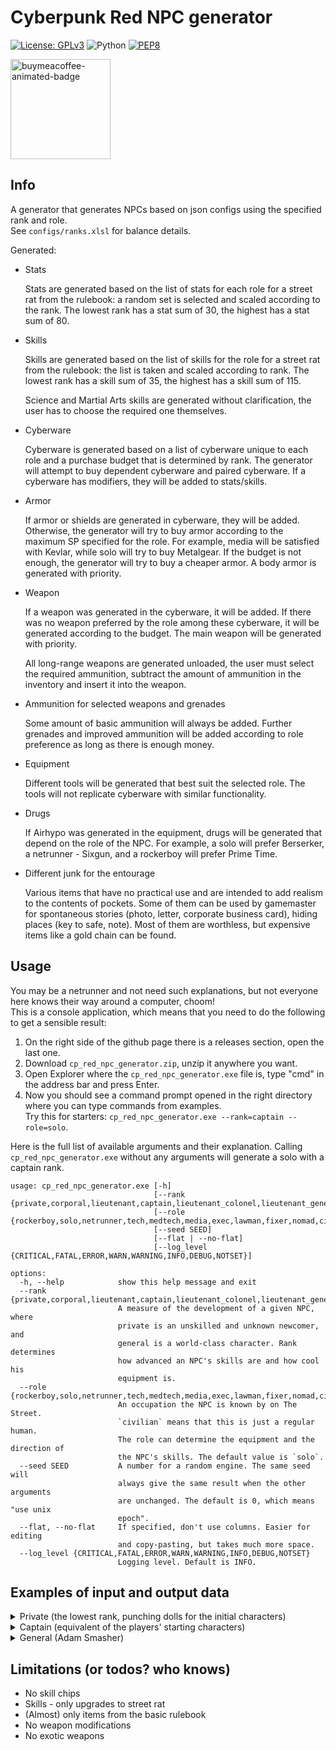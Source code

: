 # Cyberpunk Red NPC generator

[![License: GPLv3](https://img.shields.io/badge/License-GPLv3-blue.svg)](https://www.gnu.org/licenses/gpl-3.0)
![Python](https://img.shields.io/badge/python-3.12-blue.svg)
[![PEP8](https://img.shields.io/badge/code%20style-pep8-orange.svg)](https://www.python.org/dev/peps/pep-0008/)

<a href="https://buymeacoffee.com/n0lavar" target="_blank" title="buymeacoffee">
  <img src="https://iili.io/JIYMmUN.gif"  alt="buymeacoffee-animated-badge" style="width: 160px;">
</a>

## Info

A generator that generates NPCs based on json configs using the specified rank and role.  
See `configs/ranks.xlsl` for balance details.

Generated:

* Stats

  Stats are generated based on the list of stats for each role for a street rat from the rulebook: a random set is
  selected and scaled according to the rank. The lowest rank has a stat sum of 30, the highest has a stat sum of 80.


* Skills

  Skills are generated based on the list of skills for the role for a street rat from the rulebook: the list is taken
  and scaled according to rank. The lowest rank has a skill sum of 35, the highest has a skill sum of 115.

  Science and Martial Arts skills are generated without clarification, the user has to choose the required one
  themselves.


* Cyberware

  Cyberware is generated based on a list of cyberware unique to each role and a purchase budget that is determined by
  rank. The generator will attempt to buy dependent cyberware and paired cyberware. If a cyberware has modifiers, they
  will be added to stats/skills.


* Armor

  If armor or shields are generated in cyberware, they will be added. Otherwise, the generator will try to buy armor
  according to the maximum SP specified for the role. For example, media will be satisfied with Kevlar, while solo will
  try to buy Metalgear. If the budget is not enough, the generator will try to buy a cheaper armor. A body armor is
  generated with priority.


* Weapon

  If a weapon was generated in the cyberware, it will be added. If there was no weapon preferred by the role among these
  cyberware, it will be generated according to the budget. The main weapon will be generated with priority.

  All long-range weapons are generated unloaded, the user must select the required ammunition, subtract the amount of
  ammunition in the inventory and insert it into the weapon.

* Ammunition for selected weapons and grenades

  Some amount of basic ammunition will always be added. Further grenades and improved ammunition will be added according
  to role preference as long as there is enough money.


* Equipment

  Different tools will be generated that best suit the selected role. The tools will not replicate cyberware with
  similar functionality.


* Drugs

  If Airhypo was generated in the equipment, drugs will be generated that depend on the role of the NPC. For example, a
  solo will prefer Berserker, a netrunner - Sixgun, and a rockerboy will prefer Prime Time.


* Different junk for the entourage

  Various items that have no practical use and are intended to add realism to the contents of pockets. Some of them can
  be used by gamemaster for spontaneous stories (photo, letter, corporate business card), hiding places (key to safe,
  note). Most of them are worthless, but expensive items like a gold chain can be found.

## Usage

You may be a netrunner and not need such explanations, but not everyone here knows their way around a computer, choom!  
This is a console application, which means that you need to do the following to get a sensible result:

1. On the right side of the github page there is a releases section, open the last one.
2. Download `cp_red_npc_generator.zip`, unzip it anywhere you want.
3. Open Explorer where the `cp_red_npc_generator.exe` file is, type "cmd" in the address bar and press Enter.
4. Now you should see a command prompt opened in the right directory where you can type commands from examples.  
   Try this for starters: `cp_red_npc_generator.exe --rank=captain --role=solo`.

Here is the full list of available arguments and their explanation. Calling `cp_red_npc_generator.exe` without any
arguments will generate a solo with a captain rank.

```
usage: cp_red_npc_generator.exe [-h] 
                                [--rank {private,corporal,lieutenant,captain,lieutenant_colonel,lieutenant_general,general}]
                                [--role {rockerboy,solo,netrunner,tech,medtech,media,exec,lawman,fixer,nomad,civilian}]
                                [--seed SEED] 
                                [--flat | --no-flat]
                                [--log_level {CRITICAL,FATAL,ERROR,WARN,WARNING,INFO,DEBUG,NOTSET}]

options:
  -h, --help            show this help message and exit
  --rank {private,corporal,lieutenant,captain,lieutenant_colonel,lieutenant_general,general}
                        A measure of the development of a given NPC, where
                        private is an unskilled and unknown newcomer, and
                        general is a world-class character. Rank determines
                        how advanced an NPC's skills are and how cool his
                        equipment is.
  --role {rockerboy,solo,netrunner,tech,medtech,media,exec,lawman,fixer,nomad,civilian}
                        An occupation the NPC is known by on The Street.
                        `civilian` means that this is just a regular human.
                        The role can determine the equipment and the direction of
                        the NPC's skills. The default value is `solo`.
  --seed SEED           A number for a random engine. The same seed will
                        always give the same result when the other arguments
                        are unchanged. The default is 0, which means "use unix
                        epoch".
  --flat, --no-flat     If specified, don't use columns. Easier for editing
                        and copy-pasting, but takes much more space.
  --log_level {CRITICAL,FATAL,ERROR,WARN,WARNING,INFO,DEBUG,NOTSET}
                        Logging level. Default is INFO.
```

## Examples of input and output data

<details>
  <summary>Private (the lowest rank, punching dolls for the initial characters)</summary>
  Input:

  ```
cp_red_npc_generator.exe --rank=private --role=solo
  ```

Possible output:

  ```
Solo, Private, seed=541683456
Has items total worth of 272

Conditions:
	HP: 25/25 (Seriously Wounded: 13)
	Can evade bullets: False

Stats:
	[3] INT
	[3] REF
	[3] DEX
	[2] TECH
	[3] COOL
	[3] WILL
	[2] LUCK
	[3] MOVE
	[3] BODY
	[2] EMP

Skills:
    Education                               Technique                                  Social                                  
        [3(INT)=3] Accounting                   [2(TECH)=2] AirVehicleTech                 [3(COOL)=3] Bribery                 
        [3(INT)=3] AnimalHandling               [2(TECH)=2] BasicTech                      [2(EMP)+2=4] Conversation           
        [3(INT)=3] Bureaucracy                  [2(TECH)=2] Cybertech                      [2(EMP)+2=4] HumanPerception        
        [3(INT)=3] Business                     [2(TECH)=2] Demolitions                    [3(COOL)+2=5] Interrogation         
        [3(INT)=3] Composition                  [2(TECH)=2] ElectronicsSecurityTech        [3(COOL)+2=5] Persuasion            
        [3(INT)=3] Criminology                  [2(TECH)+2=4] FirstAid                     [3(COOL)=3] PersonalGrooming        
        [3(INT)=3] Cryptography                 [2(TECH)=2] Forgery                        [3(COOL)=3] Streetwise              
        [3(INT)=3] Deduction                    [2(TECH)=2] LandVehicleTech                [3(COOL)=3] Trading                 
        [3(INT)+2=5] Education                  [2(TECH)=2] PaintDrawSculpt                [3(COOL)=3] WardrobeStyle           
        [3(INT)=3] Gamble                       [2(TECH)=2] Paramedic                  Body                                    
        [3(INT)=3] LibrarySearch                [2(TECH)=2] PhotographyFilm                [3(DEX)+2=5] Athletics              
        [3(INT)+2=5] LocalExpertYourHome        [2(TECH)=2] PickLock                       [3(DEX)=3] Contortionist            
        [3(INT)+2=5] Tactics                    [2(TECH)=2] PickPocket                     [3(DEX)=3] Dance                    
        [3(INT)=3] WildernessSurvival           [2(TECH)=2] SeaVehicleTech                 [3(WILL)=3] Endurance               
        [3(INT)+2=5] LanguageStreetslang        [2(TECH)=2] Weaponstech                    [3(WILL)+2=5] ResistTortureDrugs    
        [3(INT)=3] Science                  Awareness                                      [3(DEX)+2=5] Stealth                
    Fighting                                    [3(WILL)+2=5] Concentration            Ranged_Weapon                           
        [3(DEX)+2=5] Brawling                   [3(INT)=3] ConcealRevealObject             [3(REF)=3] Archery                  
        [3(DEX)+2=5] Evasion                    [3(INT)=3] LipReading                      [3(REF)+2=5] Autofire               
        [3(DEX)=3] MartialArts                  [3(INT)+2=5] Perception                    [3(REF)+2=5] Handgun                
        [3(DEX)+2=5] MeleeWeapon                [3(INT)=3] Tracking                        [3(REF)=3] HeavyWeapons             
        [3(REF)=3] Initiative               Control                                        [3(REF)+2=5] ShoulderArms           
    Performance                                 [3(REF)=3] DriveLandVehicle                                                    
        [3(COOL)=3] Acting                      [3(REF)=3] PilotAirVehicle                                                     
        [2(TECH)=2] PlayInstrument              [3(REF)=3] PilotSeaVehicle                                                     
                                                [3(REF)=3] Riding                                                              
    
Armor:                                          Ranged weapons:                                                                           
    Head: Leathers [20eb (everyday), SP=4/4]        Sternmeyer SMG-21 (Heavy SMG) [50eb (costly), poor, Damage=3d6, ROF=1, Mag=/40 ()]    
    Body: Leathers [20eb (everyday), SP=4/4]    Melee weapons:                                                                            
                                                    Battle axe (Medium Melee Weapon) [50eb (costly), standard, Damage=2d6, ROF=2]         
                                                    Boxing [Damage=1d6, ROF=1]                                                            

Inventory:
    Ammo                                                   Equipment / Drugs                     Junk                                   
        [1] Grenades (Armor-Piercing) [100eb (premium)]        [1] Carryall [20eb (everyday)]        [45] Eddies [1eb (cheap)]          
        [80] Bullets (Basic) [1eb (cheap)]                                                           [1] Prayer Beads [10eb (cheap)]    
                                                                                                     [1] Broken Eye Implant             
                                                                                                     [1] Damaged Clothes                
                                                                                                     [1] Storage Locker Key             
                                                                                                     [1] Fluorescent Lipstick           
                                                                                                     [1] Stapler                        
  ```

</details>

<details>
  <summary>Captain (equivalent of the players' starting characters)</summary>
  Input:

  ```
cp_red_npc_generator.exe --rank=captain --role=solo
  ```

Possible output:

  ```
Solo, Captain, seed=521984000
Has items total worth of 1872

Conditions:
	HP: 45/45 (Seriously Wounded: 23)
	Can evade bullets: True (REF >= 8)

Stats:
	[7] INT
	[8] REF
	[7] DEX
	[5] TECH
	[6] COOL
	[6] WILL
	[5] LUCK
	[6] MOVE
	[8] BODY
	[3] EMP

Skills:
    Education                               Technique                                  Social                                   
        [7(INT)=7] Accounting                   [5(TECH)=5] AirVehicleTech                 [6(COOL)=6] Bribery                  
        [7(INT)=7] AnimalHandling               [5(TECH)=5] BasicTech                      [3(EMP)+2=5] Conversation            
        [7(INT)=7] Bureaucracy                  [5(TECH)=5] Cybertech                      [3(EMP)+2=5] HumanPerception         
        [7(INT)=7] Business                     [5(TECH)=5] Demolitions                    [6(COOL)+6=12] Interrogation         
        [7(INT)=7] Composition                  [5(TECH)=5] ElectronicsSecurityTech        [6(COOL)+2=8] Persuasion             
        [7(INT)=7] Criminology                  [5(TECH)+6=11] FirstAid                    [6(COOL)=6] PersonalGrooming         
        [7(INT)=7] Cryptography                 [5(TECH)=5] Forgery                        [6(COOL)=6] Streetwise               
        [7(INT)=7] Deduction                    [5(TECH)=5] LandVehicleTech                [6(COOL)=6] Trading                  
        [7(INT)+2=9] Education                  [5(TECH)=5] PaintDrawSculpt                [6(COOL)=6] WardrobeStyle            
        [7(INT)=7] Gamble                       [5(TECH)=5] Paramedic                  Body                                     
        [7(INT)=7] LibrarySearch                [5(TECH)=5] PhotographyFilm                [7(DEX)+2=9] Athletics               
        [7(INT)+2=9] LocalExpertYourHome        [5(TECH)=5] PickLock                       [7(DEX)=7] Contortionist             
        [7(INT)+6=13] Tactics                   [5(TECH)=5] PickPocket                     [7(DEX)=7] Dance                     
        [7(INT)=7] WildernessSurvival           [5(TECH)=5] SeaVehicleTech                 [6(WILL)=6] Endurance                
        [7(INT)+2=9] LanguageStreetslang        [5(TECH)=5] Weaponstech                    [6(WILL)+6=12] ResistTortureDrugs    
        [7(INT)=7] Science                  Awareness                                      [7(DEX)+2=9] Stealth                 
    Fighting                                    [6(WILL)+2=8] Concentration            Ranged_Weapon                            
        [7(DEX)+2=9] Brawling                   [7(INT)=7] ConcealRevealObject             [8(REF)=8] Archery                   
        [7(DEX)+6=13] Evasion                   [7(INT)=7] LipReading                      [8(REF)+6=14] Autofire               
        [7(DEX)=7] MartialArts                  [7(INT)+6=13] Perception                   [8(REF)+6=14] Handgun                
        [7(DEX)+6=13] MeleeWeapon               [7(INT)=7] Tracking                        [8(REF)=8] HeavyWeapons              
        [8(REF)=8] Initiative               Control                                        [8(REF)+6=14] ShoulderArms           
    Performance                                 [8(REF)=8] DriveLandVehicle                                                     
        [6(COOL)=6] Acting                      [8(REF)=8] PilotAirVehicle                                                      
        [5(TECH)=5] PlayInstrument              [8(REF)=8] PilotSeaVehicle                                                      
                                                [8(REF)=8] Riding                                                               
    
Cyberware:
    Borgware                                           
        Cyclops International Bug Eye [500eb] [1/5]    
            Targeting Scope [500eb]                    
    
Armor:                                                   Ranged weapons:                                                                                 
    Head: Light Armorjack [100eb (premium), SP=11/11]        Sternmeyer SMG-21 (Heavy SMG) [100eb (premium), standard, Damage=3d6, ROF=1, Mag=/40 ()]    
    Body: Light Armorjack [100eb (premium), SP=11/11]    Melee weapons:                                                                                  
                                                             War hammer (Heavy Melee Weapon) [100eb (premium), standard, Damage=3d6, ROF=2]              
                                                             Boxing [Damage=3d6, ROF=1]                                                                  

Inventory:
    Ammo                                                   Equipment / Drugs                               Junk                                                                        
        [1] Grenades (Armor-Piercing) [100eb (premium)]        [1] Radio Communicator [100eb (premium)]        [503] Eddies [1eb (cheap)]                                              
        [80] Bullets (Basic) [1eb (cheap)]                     [1] Airhypo [50eb (costly)]                     [1] Expensive Necklace [100eb (premium)]                                
                                                               [1] Black Lace [50eb (costly)]                  [1] Autographed Photograph of Night City Celebrity [20eb (everyday)]    
                                                               [2] Synthcoke [20eb (everyday)]                 [1] Glow Stick [10eb (cheap)]                                           
                                                               [1] Carryall [20eb (everyday)]                                                                                          
  ```

</details>

<details>
  <summary>General (Adam Smasher)</summary>
  Input:

  ```
cp_red_npc_generator.exe --rank=general --role=solo
  ```

Possible output:

  ```
Solo, General, seed=924241408
Has items total worth of 40532

Conditions:
	HP: 50/50 (Seriously Wounded: No, Pain Editor)
	TraumaTeam status: EXECUTIVE
	Can evade bullets: False

Stats:
	[7] INT
	[8-4(Head: Metalgear)=4] REF
	[8-4(Head: Metalgear)=4] DEX
	[5] TECH
	[8] COOL
	[8] WILL
	[8] LUCK
	[7-4(Head: Metalgear)=3] MOVE
	[8+2(Grafted Muscle and Bone Lace)+4(Implanted Linear Frame ß (Beta))=14] BODY
	[0] EMP

Skills:
    Education                                   Technique                                  Social                                   
        [7(INT)=7] Accounting                       [5(TECH)=5] AirVehicleTech                 [8(COOL)=8] Bribery                  
        [7(INT)=7] AnimalHandling                   [5(TECH)=5] BasicTech                      [0(EMP)+3=3] Conversation            
        [7(INT)=7] Bureaucracy                      [5(TECH)=5] Cybertech                      [0(EMP)+3=3] HumanPerception         
        [7(INT)=7] Business                         [5(TECH)=5] Demolitions                    [8(COOL)+8=16] Interrogation         
        [7(INT)=7] Composition                      [5(TECH)=5] ElectronicsSecurityTech        [8(COOL)+3=11] Persuasion            
        [7(INT)=7] Criminology                      [5(TECH)+8=13] FirstAid                    [8(COOL)=8] PersonalGrooming         
        [7(INT)=7] Cryptography                     [5(TECH)=5] Forgery                        [8(COOL)=8] Streetwise               
        [7(INT)=7] Deduction                        [5(TECH)=5] LandVehicleTech                [8(COOL)=8] Trading                  
        [7(INT)+3=10] Education                     [5(TECH)=5] PaintDrawSculpt                [8(COOL)=8] WardrobeStyle            
        [7(INT)=7] Gamble                           [5(TECH)=5] Paramedic                  Body                                     
        [7(INT)=7] LibrarySearch                    [5(TECH)=5] PhotographyFilm                [4(DEX)+3=7] Athletics               
        [7(INT)+3=10] LocalExpertYourHome           [5(TECH)=5] PickLock                       [4(DEX)=4] Contortionist             
        [7(INT)+8=15] Tactics                       [5(TECH)=5] PickPocket                     [4(DEX)=4] Dance                     
        [7(INT)=7] WildernessSurvival               [5(TECH)=5] SeaVehicleTech                 [8(WILL)=8] Endurance                
        [7(INT)+3=10] LanguageStreetslang           [5(TECH)=5] Weaponstech                    [8(WILL)+8=16] ResistTortureDrugs    
        [7(INT)=7] Science                      Awareness                                      [4(DEX)+3=7] Stealth                 
    Fighting                                        [8(WILL)+3=11] Concentration           Ranged_Weapon                            
        [4(DEX)+3=7] Brawling                       [7(INT)=7] ConcealRevealObject             [4(REF)=4] Archery                   
        [4(DEX)+8=12] Evasion                       [7(INT)=7] LipReading                      [4(REF)+8=12] Autofire               
        [4(DEX)=4] MartialArts                      [7(INT)+8=15] Perception                   [4(REF)+8=12] Handgun                
        [4(DEX)+8=12] MeleeWeapon                   [7(INT)=7] Tracking                        [4(REF)=4] HeavyWeapons              
        [4(REF)+3(Sandevistan)=7] Initiative    Control                                        [4(REF)+8=12] ShoulderArms           
    Performance                                     [4(REF)=4] DriveLandVehicle                                                     
        [8(COOL)=8] Acting                          [4(REF)=4] PilotAirVehicle                                                      
        [5(TECH)=5] PlayInstrument                  [4(REF)=4] PilotSeaVehicle                                                      
                                                    [4(REF)=4] Riding                                                               
    
Cyberware:
    Borgware                                           Shoulders [2/2]                                                      Internal Cyberware [5/7]                                   
        Cyclops International Bug Eye [500eb] [3/5]        Cyberarm [500eb] [4/4]                                               Internal Body Cyberware Hardened Shielding [1000eb]    
            Low Light / Infrared / UV [500eb]                  Popup Ranged Weapon (SMG) [500eb]                                Independent Air Supply [1000eb]                        
            Targeting Scope [500eb]                            Flashbulb [500eb]                                                Grafted Muscle and Bone Lace [1000eb]                  
        Implanted Linear Frame ß (Beta) [5000eb]           Cyberarm [500eb] [4/4]                                               Grafted Muscle and Bone Lace [1000eb]                  
        Artificial Shoulder Mount [1000eb] [2/2]               Popup Grenade Launcher [500eb]                                   Appetite Controller [500eb]                            
            Cyberarm [500eb] [3/4]                             Dynalar Modular Finger Enthusiast Cyberhand [500eb] [1/8]    Neuralware [1/1]                                           
                Popup Net Launcher [500eb]                         Airhypo Cyberfinger [100eb]                                  Neural Link [500eb] [2/5]                              
            Cyberarm [500eb] [4/4]                     Auditory System [1/1]                                                        Sandevistan [500eb]                                
                ChainRipp [500eb]                          Cyberaudio Suite [500eb] [1/3]                                           Chipware Socket [500eb] [1/1]                      
        Artificial Shoulder Mount [1000eb] [1/2]               Sensor Array [1000eb] [0/5]                                              Pain Editor [1000eb]                           
            Cyberarm [500eb] [3/4]                             Radio Communicator [100eb]                                   Eye Sockets [1/2]                                          
                Popup Shield [500eb]                   Fashionware [2/7]                                                        Cybereye [100eb] [2/3]                                 
    External Cyberware [1/7]                               Biomonitor [100eb]                                                       Low Light / Infrared / UV [500eb]                  
        Kiroshi OptiShield [500eb]                         Kill Display [100eb]                                                                                                        
    
Armor:                                             Ranged weapons:                                                                                               
    Head: Metalgear [5000eb (luxury), SP=18/18]        Popup Grenade Launcher [500eb (expensive), Damage=6d6, ROF=1, Mag=/2 ()]                                  
    Body: Metalgear [5000eb (luxury), SP=18/18]        GunMart "Snipe-Star" (Sniper Rifle) [1000eb (very_expensive), excellent, Damage=5d6, ROF=1, Mag=/4 ()]    
    Popup Shield [500eb (expensive), SP=10/10]         Popup Ranged Weapon (SMG) [500eb (expensive), Damage=2d6, ROF=1, Mag=/30 ()]                              
                                                       Popup Net Launcher [500eb (expensive), Damage=0d0, ROF=1, Mag=/1 ()]                                      
                                                   Melee weapons:                                                                                                
                                                       Spiked Bat (Heavy Melee Weapon) [500eb (expensive), excellent, Damage=3d6, ROF=2]                         
                                                       ChainRipp [500eb (expensive), excellent, Damage=4d6, ROF=1]                                               
                                                       Boxing [Damage=4d6, ROF=1]                                                                                

Inventory:
    Ammo                                                Equipment / Drugs                                                        Junk                                                          
        [30] Bullets (Armor-Piercing) [10eb (cheap)]        [1] Auto Level Dampening Ear Protectors [1000eb (very_expensive)]        [2840] Eddies [1eb (cheap)]                               
        [2] Grenades (Smoke) [50eb (costly)]                [1] Radar Detector [500eb (expensive)]                                   [1] Gold Ring with Engraved Initials [100eb (premium)]    
        [2] Net (Net) [50eb (costly)]                       [2] Berserker [100eb (premium)]                                          [1] Good Beer [20eb (everyday)]                           
        [30] Bullets (Basic) [1eb (cheap)]                  [2] Timewarp [100eb (premium)]                                           [1] Kibble Pack [10eb (cheap)]                            
                                                            [2] Black Lace [50eb (costly)]                                           [1] A pair of six-sided dice                              
                                                            [2] Synthcoke [20eb (everyday)]                                                                                                    
                                                            [1] Flashlight [20eb (everyday)]                                                                                                   
    
  ```

</details>

## Limitations (or todos? who knows)

* No skill chips
* Skills - only upgrades to street rat
* (Almost) only items from the basic rulebook
* No weapon modifications
* No exotic weapons
